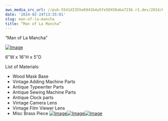 ```yaml
---
aws_media_src_url: //pub-5541d2355e6941b4a5fe50450aba723b.r2.dev/2014/02/manoflamancha.jpg
date: '2014-02-24T13:35:01'
slug: man-of-la-mancha
title: “Man of La Mancha”
---
```


 “Man of La Mancha”

 [![Image](//pub-5541d2355e6941b4a5fe50450aba723b.r2.dev/2014/02/manoflamancha.jpg?w=487)](//pub-5541d2355e6941b4a5fe50450aba723b.r2.dev/2014/02/manoflamancha.jpg)

 6″W x 16″H x 5″D

 List of Materials:

  * Wood Mask Base
 * Vintage Adding Machine Parts
 * Antique Typewriter Parts
 * Antique Sewing Machine Parts
 * Antique Clock parts
 * Vintage Camera Lens
 * Vintage Film Viewer Lens
 * Misc Brass Piece
  [![Image](//pub-5541d2355e6941b4a5fe50450aba723b.r2.dev/2014/02/manoflamancha-close.jpg?w=487)](//pub-5541d2355e6941b4a5fe50450aba723b.r2.dev/2014/02/manoflamancha-close.jpg)[![Image](//pub-5541d2355e6941b4a5fe50450aba723b.r2.dev/2014/02/manoflamancha-ang2.jpg?w=487)](//pub-5541d2355e6941b4a5fe50450aba723b.r2.dev/2014/02/manoflamancha-ang2.jpg)[![Image](//pub-5541d2355e6941b4a5fe50450aba723b.r2.dev/2014/02/manoflamancha-ang.jpg?w=487)](//pub-5541d2355e6941b4a5fe50450aba723b.r2.dev/2014/02/manoflamancha-ang.jpg)